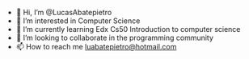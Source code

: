 - 👋 Hi, I’m @LucasAbatepietro
- 👀 I’m interested in Computer Science
- 🌱 I’m currently learning Edx Cs50 Introduction to computer science
- 💞️ I’m looking to collaborate in the programming community 
- 📫 How to reach me luabatepietro@hotmail.com

<!---
LucasAbatepietro/LucasAbatepietro is a ✨ special ✨ repository because its `README.md` (this file) appears on your GitHub profile.
You can click the Preview link to take a look at your changes.
--->
